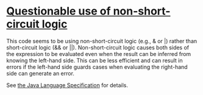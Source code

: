 # [Questionable use of non-short-circuit logic](https://spotbugs.readthedocs.io/en/latest/bugDescriptions.html#NS_NON_SHORT_CIRCUIT)

 This code seems to be using non-short-circuit logic (e.g., &
or |)
rather than short-circuit logic (&& or ||).
Non-short-circuit logic causes both sides of the expression
to be evaluated even when the result can be inferred from
knowing the left-hand side. This can be less efficient and
can result in errors if the left-hand side guards cases
when evaluating the right-hand side can generate an error.

See [the Java
Language Specification](https://docs.oracle.com/javase/specs/jls/se7/html/jls-15.html#jls-15.22.2) for details.